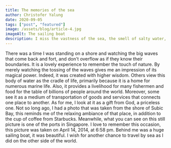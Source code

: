 ```yaml
---
title: The memories of the sea
author: Christofer Yalung
date: 2020-09-05
tags: ["post", "featured"]
image: /assets/blog/article-4.jpg
imageAlt: The sailing boat
description: I miss the vastness of the sea, the smell of salty water, the breeze of air and the blue skies with a group of thick clouds like cotton candies.
---
```


There was a time I was standing on a shore and watching the big waves that come back and fort, and don't overflow as if they know their boundaries. It is a lovely experience to remember the touch of nature. By merely watching the tossing of the waves gives me an impression of its magical power. Indeed, it was created with higher wisdom. 
Others view this body of water as the cradle of life, primarily because it is a home for numerous marine life. Also, it provides a livelihood for many fishermen and food for the table of billions of people around the world.  Moreover, some see it as a medium of transportation of goods and services that connects one place to another. As for me, I look at it as a gift from God, a priceless one. Not so long ago, I had a photo that was taken from the shore of Subic Bay, this reminds me of the relaxing ambiance of that place, in addition to the cup of coffee from Starbucks. Meanwhile, what you can see on this still picture is one of the ports in Singapore. I love to remember this occasion, this picture was taken on April 14, 2014, at 6:58 pm.  Behind me was a huge sailing boat, it was beautiful.  I wish for another chance to travel by sea as I did on the other side of the world.